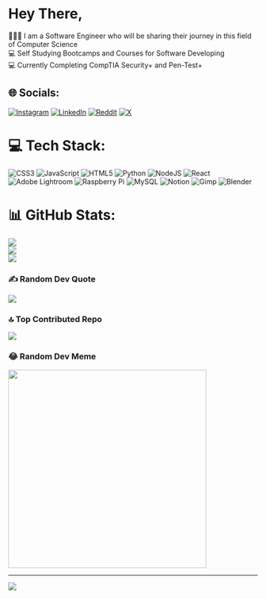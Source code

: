 # Hey There,
🧑🏼‍💻 I am a Software Engineer who will be sharing their journey in this field of Computer Science<br>💻 Self Studying Bootcamps and Courses for Software Developing<br>💻 Currently Completing CompTIA Security+ and Pen-Test+<br>


## 🌐 Socials:
[![Instagram](https://img.shields.io/badge/Instagram-%23E4405F.svg?logo=Instagram&logoColor=white)](https://instagram.com/caelcodes)
[![LinkedIn](https://img.shields.io/badge/LinkedIn-%230077B5.svg?logo=linkedin&logoColor=white)](https://www.linkedin.com/in/cael-fullard-96107b29b/)
[![Reddit](https://img.shields.io/badge/Reddit-%23FF4500.svg?logo=Reddit&logoColor=white)](https://reddit.com/user/RevenueNo6614)
[![X](https://img.shields.io/badge/X-black.svg?logo=X&logoColor=white)](https://x.com/cjthedyselxic) 

# 💻 Tech Stack:
![CSS3](https://img.shields.io/badge/css3-%231572B6.svg?style=for-the-badge&logo=css3&logoColor=white) ![JavaScript](https://img.shields.io/badge/javascript-%23323330.svg?style=for-the-badge&logo=javascript&logoColor=%23F7DF1E) ![HTML5](https://img.shields.io/badge/html5-%23E34F26.svg?style=for-the-badge&logo=html5&logoColor=white) ![Python](https://img.shields.io/badge/python-3670A0?style=for-the-badge&logo=python&logoColor=ffdd54) ![NodeJS](https://img.shields.io/badge/node.js-6DA55F?style=for-the-badge&logo=node.js&logoColor=white) ![React](https://img.shields.io/badge/react-%2320232a.svg?style=for-the-badge&logo=react&logoColor=%2361DAFB) ![Adobe Lightroom](https://img.shields.io/badge/Adobe%20Lightroom-31A8FF.svg?style=for-the-badge&logo=Adobe%20Lightroom&logoColor=white) ![Raspberry Pi](https://img.shields.io/badge/-RaspberryPi-C51A4A?style=for-the-badge&logo=Raspberry-Pi) ![MySQL](https://img.shields.io/badge/mysql-%2300000f.svg?style=for-the-badge&logo=mysql&logoColor=white) ![Notion](https://img.shields.io/badge/Notion-%23000000.svg?style=for-the-badge&logo=notion&logoColor=white) ![Gimp](https://img.shields.io/badge/Gimp-657D8B?style=for-the-badge&logo=gimp&logoColor=FFFFFF) ![Blender](https://img.shields.io/badge/blender-%23F5792A.svg?style=for-the-badge&logo=blender&logoColor=white)
# 📊 GitHub Stats:
![](https://github-readme-stats.vercel.app/api?username=CaelHacks&theme=dark&hide_border=false&include_all_commits=false&count_private=false)<br/>
![](https://github-readme-streak-stats.herokuapp.com/?user=CaelHacks&theme=dark&hide_border=false)<br/>
![](https://github-readme-stats.vercel.app/api/top-langs/?username=CaelHacks&theme=dark&hide_border=false&include_all_commits=false&count_private=false&layout=compact)

### ✍️ Random Dev Quote
![](https://quotes-github-readme.vercel.app/api?type=horizontal&theme=radical)

### 🔝 Top Contributed Repo
![](https://github-contributor-stats.vercel.app/api?username=CaelHacks&limit=5&theme=onedark&combine_all_yearly_contributions=true)

### 😂 Random Dev Meme
<img src='https://randommeme-five.vercel.app/' style="height: 400px;"/>

---
[![](https://visitcount.itsvg.in/api?id=CaelHacks&icon=0&color=0)](https://visitcount.itsvg.in)

